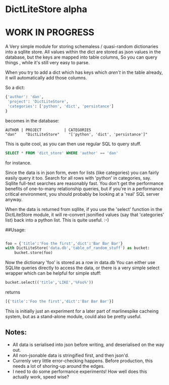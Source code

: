 # DictLiteStore alpha
# WORK IN PROGRESS

A Very simple module for storing schemaless / quasi-random dictionaries into a
sqllite store. All values within the dict are stored as json values in the database,
but the keys are mapped into table columns, So you can query things , while
it's still very easy to parse.

When you try to add a dict which has keys which *aren't* in the table
already, it will automatically add those columns.

So a dict:

```python
{'author': 'dan',
 'project': 'DictLiteStore',
 'categories': ['python', 'dict', 'persistance']
}
```

becomes in the database:

```
AUTHOR | PROJECT          | CATEGORIES
"dan"    "DictLiteStore"    "['python', 'dict', 'persistance']"
```

This is quite cool, as you can then use regular SQL to query stuff.


```sql
SELECT * FROM 'dict_store' WHERE 'author' == 'dan'
```

for instance.

Since the data is in json form, even for lists (like categories) you
can fairly easily query it too.  Search for all rows with 'python' in
categories, say.  Sqllite full-text searches are reasonably fast.
You don't get the performance benefits of one-to-many relationship
queries, but if you're in a performance critical environment, you
should probably be looking at a 'real' SQL server anyway.


When the data is returned from sqllite, if you use the
'select' function in the DictLiteStore module, it will re-convert
jsonified values (say that 'categories' list) back into a python
list.  This is quite useful. :-)


##Usage:

```python

foo = {'title':'Foo the first','dict':'Bar Bar Bar'}
with DictLiteStore('data.db','table_of_random_stuff') as bucket:
    bucket.store(foo)

```

Now the dictionary 'foo' is stored as a row in data.db
You can either use SQLlite queries directly to access the data,
or there is a very simple select wrapper which can be helpful for simple
stuff:

```python
bucket.select(('title','LIKE','%Foo%'))
```
returns
```python
[{'title':'Foo the first','dict':'Bar Bar Bar'}]
```

This is initially just an experiment for a later part of marlinespike cacheing system,
but as a stand-alone module, could also be pretty useful.

## Notes:

- All data is serialised into json before writing, and deserialised on the way out.
- All non-jsonable data is stringified first, and then json'd.
- Currenly very little error-checking happens.  Before production, this needs
  a lot of shoring-up around the edges.
- I need to do some performance experiments!  How well does this actually work, speed wise?
